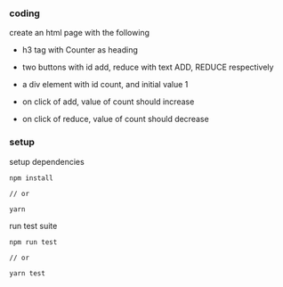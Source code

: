### coding

create an html page with  the following

- h3 tag with Counter as heading 
- two buttons with id add, reduce with text ADD, REDUCE respectively
- a div element with id count, and initial value 1

- on click of add, value of count should increase
- on click of reduce, value of count should decrease

### setup

setup dependencies

```
npm install

// or 

yarn
```

run test suite
```
npm run test

// or 

yarn test
```
